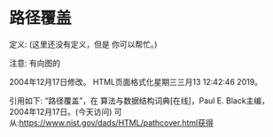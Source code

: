# 路径覆盖


定义:
(这里还没有定义，但是
你可以帮忙。)



注意:
有向图的








2004年12月17日修改。
HTML页面格式化星期三三月13 12:42:46 2019。



引用如下:
“路径覆盖”，在
算法与数据结构词典[在线]，Paul E. Black主编，2004年12月17日。(今天访问)
可从:https://www.nist.gov/dads/HTML/pathcover.html获得